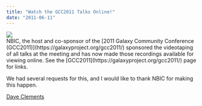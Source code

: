 ```yaml
---
title: "Watch the GCC2011 Talks Online!"
date: "2011-06-11"
---
```

<div class='float-right'><a href='https://galaxyproject.org/gcc2011/'><img src='/src/events/GCC2011LogoShort170.png' /></a></div>
NBIC, the host and co-sponsor of the [2011 Galaxy Community Conference (GCC2011)](https://galaxyproject.org/gcc2011/) sponsored the videotaping of all talks at the meeting and has now made those recordings available for viewing online.  See the [GCC2011](https://galaxyproject.org/gcc2011/) page for links.

We had several requests for this, and I would like to thank NBIC for making this happen.

[Dave Clements](/src/people/dave-clements/index.md)
